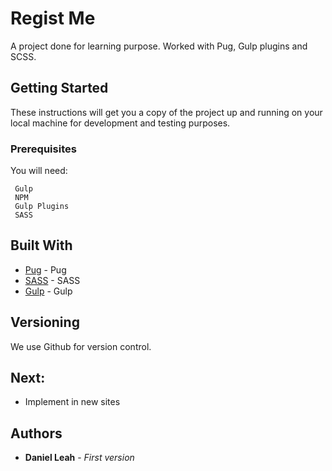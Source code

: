 # Regist Me

A project done for learning purpose. Worked with Pug, Gulp plugins and SCSS.

## Getting Started

These instructions will get you a copy of the project up and running on your local machine for development and testing purposes.

### Prerequisites
You will need:
```
 Gulp
 NPM
 Gulp Plugins
 SASS
```

## Built With

* [Pug](https://pugjs.org/api/getting-started.html) - Pug
* [SASS](https://sass-lang.com) - SASS
* [Gulp](https://gulpjs.com) - Gulp
## Versioning

We use Github for version control. 

## Next:

* Implement in new sites

## Authors

* **Daniel Leah** - *First version*
